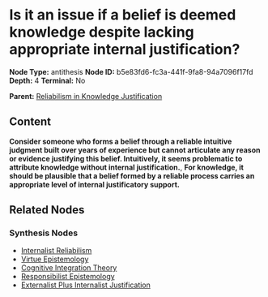 # Is it an issue if a belief is deemed knowledge despite lacking appropriate internal justification?

**Node Type:** antithesis
**Node ID:** b5e83fd6-fc3a-441f-9fa8-94a7096f17fd
**Depth:** 4
**Terminal:** No

**Parent:** [Reliabilism in Knowledge Justification](reliabilism-in-knowledge-justification-synthesis-f40468a9-fe55-4851-a90f-0af402d3c364.md)

## Content

**Consider someone who forms a belief through a reliable intuitive judgment built over years of experience but cannot articulate any reason or evidence justifying this belief. Intuitively, it seems problematic to attribute knowledge without internal justification.**, **For knowledge, it should be plausible that a belief formed by a reliable process carries an appropriate level of internal justificatory support.**

## Related Nodes

### Synthesis Nodes

- [Internalist Reliabilism](internalist-reliabilism-synthesis-a6f74d5b-03b4-4b25-b3e3-b47fb2c3cc73.md)
- [Virtue Epistemology](virtue-epistemology-synthesis-2d2888ea-a979-4507-9716-7c2049e33232.md)
- [Cognitive Integration Theory](cognitive-integration-theory-synthesis-89ffcc4c-f4a8-487a-ae4c-66ba40ce76c5.md)
- [Responsibilist Epistemology](responsibilist-epistemology-synthesis-852000f4-1b63-48c1-a154-c0a30496d15a.md)
- [Externalist Plus Internalist Justification](externalist-plus-internalist-justification-synthesis-50923003-f127-4153-8b46-df3d84de8e4a.md)
